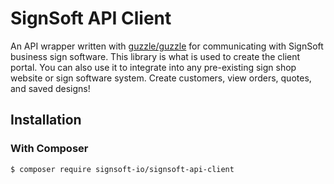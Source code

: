 # SignSoft API Client
An API wrapper written with [guzzle/guzzle](https://github.com/guzzle/guzzle) for communicating with SignSoft business sign software. This library is what is used to create the client portal. You can also use it to integrate into any pre-existing sign shop website or sign software system. Create customers, view orders, quotes, and saved designs!

## Installation

### With Composer

```
$ composer require signsoft-io/signsoft-api-client
```